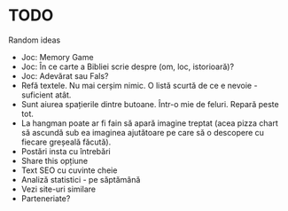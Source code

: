 # TODO
Random ideas

* Joc: Memory Game
* Joc: În ce carte a Bibliei scrie despre (om, loc, istorioară)?
* Joc: Adevărat sau Fals?
* Refă textele. Nu mai cerșim nimic. O listă scurtă de ce e nevoie - suficient atât.
* Sunt aiurea spațierile dintre butoane. Într-o mie de feluri. Repară peste tot.
* La hangman poate ar fi fain să apară imagine treptat (acea pizza chart să ascundă sub ea imaginea ajutătoare pe care să o descopere cu fiecare greșeală făcută).
* Postări insta cu întrebări
* Share this opțiune
* Text SEO cu cuvinte cheie
* Analiză statistici - pe săptămână
* Vezi site-uri similare
* Parteneriate?
